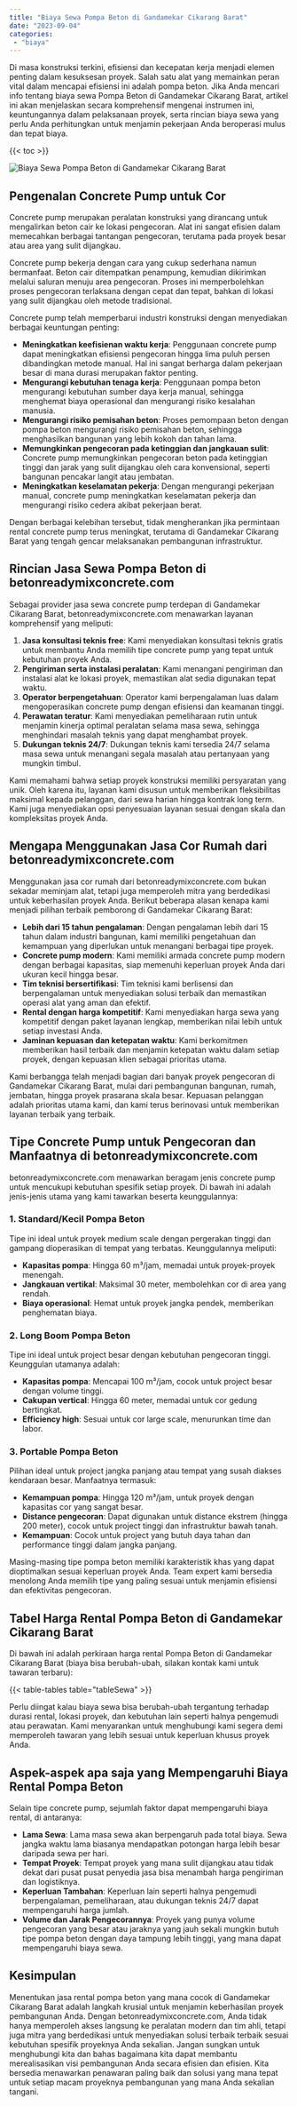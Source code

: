 ```yaml
---
title: "Biaya Sewa Pompa Beton di Gandamekar Cikarang Barat"
date: "2023-09-04"
categories: 
 - "biaya"
---
```


Di masa konstruksi terkini, efisiensi dan kecepatan kerja menjadi elemen penting dalam kesuksesan proyek. Salah satu alat yang memainkan peran vital dalam mencapai efisiensi ini adalah pompa beton. Jika Anda mencari info tentang biaya sewa Pompa Beton di Gandamekar Cikarang Barat, artikel ini akan menjelaskan secara komprehensif mengenai instrumen ini, keuntungannya dalam pelaksanaan proyek, serta rincian biaya sewa yang perlu Anda perhitungkan untuk menjamin pekerjaan Anda beroperasi mulus dan tepat biaya.

{{< toc >}}

![Biaya Sewa Pompa Beton di Gandamekar Cikarang Barat](https://betoncor8.github.io/pump/concrete-pump%20(3).png)

## Pengenalan Concrete Pump untuk Cor

Concrete pump merupakan peralatan konstruksi yang dirancang untuk mengalirkan beton cair ke lokasi pengecoran. Alat ini sangat efisien dalam memecahkan berbagai tantangan pengecoran, terutama pada proyek besar atau area yang sulit dijangkau.

Concrete pump bekerja dengan cara yang cukup sederhana namun bermanfaat. Beton cair ditempatkan penampung, kemudian dikirimkan melalui saluran menuju area pengecoran. Proses ini memperbolehkan proses pengecoran terlaksana dengan cepat dan tepat, bahkan di lokasi yang sulit dijangkau oleh metode tradisional.

Concrete pump telah memperbarui industri konstruksi dengan menyediakan berbagai keuntungan penting:

- **Meningkatkan keefisienan waktu kerja**: Penggunaan concrete pump dapat meningkatkan efisiensi pengecoran hingga lima puluh persen dibandingkan metode manual. Hal ini sangat berharga dalam pekerjaan besar di mana durasi merupakan faktor penting.
- **Mengurangi kebutuhan tenaga kerja**: Penggunaan pompa beton mengurangi kebutuhan sumber daya kerja manual, sehingga menghemat biaya operasional dan mengurangi risiko kesalahan manusia.
- **Mengurangi risiko pemisahan beton**: Proses pemompaan beton dengan pompa beton mengurangi risiko pemisahan beton, sehingga menghasilkan bangunan yang lebih kokoh dan tahan lama.
- **Memungkinkan pengecoran pada ketinggian dan jangkauan sulit**: Concrete pump memungkinkan pengecoran beton pada ketinggian tinggi dan jarak yang sulit dijangkau oleh cara konvensional, seperti bangunan pencakar langit atau jembatan.
- **Meningkatkan keselamatan pekerja**: Dengan mengurangi pekerjaan manual, concrete pump meningkatkan keselamatan pekerja dan mengurangi risiko cedera akibat pekerjaan berat.

Dengan berbagai kelebihan tersebut, tidak mengherankan jika permintaan rental concrete pump terus meningkat, terutama di Gandamekar Cikarang Barat yang tengah gencar melaksanakan pembangunan infrastruktur.

## Rincian Jasa Sewa Pompa Beton di betonreadymixconcrete.com

Sebagai provider jasa sewa concrete pump terdepan di Gandamekar Cikarang Barat, betonreadymixconcrete.com menawarkan layanan komprehensif yang meliputi:

1. **Jasa konsultasi teknis free**: Kami menyediakan konsultasi teknis gratis untuk membantu Anda memilih tipe concrete pump yang tepat untuk kebutuhan proyek Anda.
2. **Pengiriman serta instalasi peralatan**: Kami menangani pengiriman dan instalasi alat ke lokasi proyek, memastikan alat sedia digunakan tepat waktu.
3. **Operator berpengetahuan**: Operator kami berpengalaman luas dalam mengoperasikan concrete pump dengan efisiensi dan keamanan tinggi.
4. **Perawatan teratur**: Kami menyediakan pemeliharaan rutin untuk menjamin kinerja optimal peralatan selama masa sewa, sehingga menghindari masalah teknis yang dapat menghambat proyek.
5. **Dukungan teknis 24/7**: Dukungan teknis kami tersedia 24/7 selama masa sewa untuk menangani segala masalah atau pertanyaan yang mungkin timbul.

Kami memahami bahwa setiap proyek konstruksi memiliki persyaratan yang unik. Oleh karena itu, layanan kami disusun untuk memberikan fleksibilitas maksimal kepada pelanggan, dari sewa harian hingga kontrak long term. Kami juga menyediakan opsi penyesuaian layanan sesuai dengan skala dan kompleksitas proyek Anda.

## Mengapa Menggunakan Jasa Cor Rumah dari betonreadymixconcrete.com

Menggunakan jasa cor rumah dari betonreadymixconcrete.com bukan sekadar meminjam alat, tetapi juga memperoleh mitra yang berdedikasi untuk keberhasilan proyek Anda. Berikut beberapa alasan kenapa kami menjadi pilihan terbaik pemborong di Gandamekar Cikarang Barat:

- **Lebih dari 15 tahun pengalaman**: Dengan pengalaman lebih dari 15 tahun dalam industri bangunan, kami memiliki pengetahuan dan kemampuan yang diperlukan untuk menangani berbagai tipe proyek.
- **Concrete pump modern**: Kami memiliki armada concrete pump modern dengan berbagai kapasitas, siap memenuhi keperluan proyek Anda dari ukuran kecil hingga besar.
- **Tim teknisi bersertifikasi**: Tim teknisi kami berlisensi dan berpengalaman untuk menyediakan solusi terbaik dan memastikan operasi alat yang aman dan efektif.
- **Rental dengan harga kompetitif**: Kami menyediakan harga sewa yang kompetitif dengan paket layanan lengkap, memberikan nilai lebih untuk setiap investasi Anda.
- **Jaminan kepuasan dan ketepatan waktu**: Kami berkomitmen memberikan hasil terbaik dan menjamin ketepatan waktu dalam setiap proyek, dengan kepuasan klien sebagai prioritas utama.

Kami berbangga telah menjadi bagian dari banyak proyek pengecoran di Gandamekar Cikarang Barat, mulai dari pembangunan bangunan, rumah, jembatan, hingga proyek prasarana skala besar. Kepuasan pelanggan adalah prioritas utama kami, dan kami terus berinovasi untuk memberikan layanan terbaik yang terbaik.

## Tipe Concrete Pump untuk Pengecoran dan Manfaatnya di betonreadymixconcrete.com

betonreadymixconcrete.com menawarkan beragam jenis concrete pump untuk mencukupi kebutuhan spesifik setiap proyek. Di bawah ini adalah jenis-jenis utama yang kami tawarkan beserta keunggulannya:

### 1\. Standard/Kecil Pompa Beton

Tipe ini ideal untuk proyek medium scale dengan pergerakan tinggi dan gampang dioperasikan di tempat yang terbatas. Keunggulannya meliputi:

- **Kapasitas pompa**: Hingga 60 m³/jam, memadai untuk proyek-proyek menengah.
- **Jangkauan vertikal**: Maksimal 30 meter, membolehkan cor di area yang rendah.
- **Biaya operasional**: Hemat untuk proyek jangka pendek, memberikan penghematan biaya.

### 2\. Long Boom Pompa Beton

Tipe ini ideal untuk project besar dengan kebutuhan pengecoran tinggi. Keunggulan utamanya adalah:

- **Kapasitas pompa**: Mencapai 100 m³/jam, cocok untuk project besar dengan volume tinggi.
- **Cakupan vertical**: Hingga 60 meter, memadai untuk cor gedung bertingkat.
- **Efficiency high**: Sesuai untuk cor large scale, menurunkan time dan labor.

### 3\. Portable Pompa Beton

Pilihan ideal untuk project jangka panjang atau tempat yang susah diakses kendaraan besar. Manfaatnya termasuk:

- **Kemampuan pompa**: Hingga 120 m³/jam, untuk proyek dengan kapasitas cor yang sangat besar.
- **Distance pengecoran**: Dapat digunakan untuk distance ekstrem (hingga 200 meter), cocok untuk project tinggi dan infrastruktur bawah tanah.
- **Kemampuan**: Cocok untuk project yang butuh daya tahan dan performance tinggi dalam jangka panjang.

Masing-masing tipe pompa beton memiliki karakteristik khas yang dapat dioptimalkan sesuai keperluan proyek Anda. Team expert kami bersedia menolong Anda memilih tipe yang paling sesuai untuk menjamin efisiensi dan efektivitas pengecoran.

## Tabel Harga Rental Pompa Beton di Gandamekar Cikarang Barat

Di bawah ini adalah perkiraan harga rental Pompa Beton di Gandamekar Cikarang Barat (biaya bisa berubah-ubah, silakan kontak kami untuk tawaran terbaru):

{{< table-tables table="tableSewa" >}}

Perlu diingat kalau biaya sewa bisa berubah-ubah tergantung terhadap durasi rental, lokasi proyek, dan kebutuhan lain seperti halnya pengemudi atau perawatan. Kami menyarankan untuk menghubungi kami segera demi memperoleh tawaran yang lebih sesuai untuk keperluan khusus proyek Anda.

## Aspek-aspek apa saja yang Mempengaruhi Biaya Rental Pompa Beton

Selain tipe concrete pump, sejumlah faktor dapat mempengaruhi biaya rental, di antaranya:

- **Lama Sewa**: Lama masa sewa akan berpengaruh pada total biaya. Sewa jangka waktu lama biasanya mendapatkan potongan harga lebih besar daripada sewa per hari.
- **Tempat Proyek**: Tempat proyek yang mana sulit dijangkau atau tidak dekat dari pusat pusat penyedia jasa bisa menambah harga pengiriman dan logistiknya.
- **Keperluan Tambahan**: Keperluan lain seperti halnya pengemudi berpengalaman, pemeliharaan, atau dukungan teknis 24/7 dapat mempengaruhi harga jumlah.
- **Volume dan Jarak Pengecorannya**: Proyek yang punya volume pengecoran yang besar atau jaraknya yang jauh sekali mungkin butuh tipe pompa beton dengan daya tampung lebih tinggi, yang mana dapat mempengaruhi biaya sewa.

## Kesimpulan

Menentukan jasa rental pompa beton yang mana cocok di Gandamekar Cikarang Barat adalah langkah krusial untuk menjamin keberhasilan proyek pembangunan Anda. Dengan betonreadymixconcrete.com, Anda tidak hanya memperoleh akses langsung ke peralatan modern dan tim ahli, tetapi juga mitra yang berdedikasi untuk menyediakan solusi terbaik terbaik sesuai kebutuhan spesifik proyeknya Anda sekalian. Jangan sungkan untuk menghubungi kita dan bahas bagaimana kita dapat membantu merealisasikan visi pembangunan Anda secara efisien dan efisien. Kita bersedia menawarkan penawaran paling baik dan solusi yang mana tepat untuk setiap macam proyeknya pembangunan yang mana Anda sekalian tangani.
